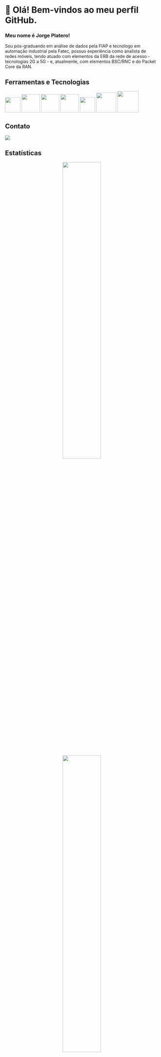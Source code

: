 # 👋 Olá! Bem-vindos ao meu perfil GitHub.
### Meu nome é Jorge Platero!

Sou pós-graduando em análise de dados pela FIAP e tecnólogo em automação industrial pela Fatec, possuo experiência como analista de redes móveis, tendo atuado com elementos da ERB da rede de acesso - tecnologias 2G a 5G - e, atualmente, com elementos BSC/RNC e do Packet Core da RAN.

## Ferramentas e Tecnologias

<img src="https://cdn.jsdelivr.net/gh/devicons/devicon@latest/icons/python/python-original-wordmark.svg" width="50" height="50"/> <img src="https://cdn.jsdelivr.net/gh/devicons/devicon@latest/icons/apachespark/apachespark-original-wordmark.svg" width="60" height="60"/> <img src="https://cdn.jsdelivr.net/gh/devicons/devicon@latest/icons/mysql/mysql-original-wordmark.svg" width="60" height="60"/> <img src="https://cdn.jsdelivr.net/gh/devicons/devicon@latest/icons/postgresql/postgresql-plain-wordmark.svg" width="60" height="60"/> <img src="https://avatars.githubusercontent.com/u/42988494?s=200&v=4" width="50" height="50"/> <img src="https://cdn.jsdelivr.net/gh/devicons/devicon@latest/icons/streamlit/streamlit-original-wordmark.svg" width="65" height="65"/> <img src="https://cdn.jsdelivr.net/gh/devicons/devicon@latest/icons/git/git-original-wordmark.svg" width="70" height="70"/> 

## Contato
<a href="https://www.linkedin.com/in/jorgeplatero" target="_blank"><img loading="lazy" src="https://img.shields.io/badge/-LinkedIn-%230077B5?style=for-the-badge&logo=linkedin&logoColor=white" target="_blank"></a>   

## Estatísticas

<div align="center">
  <a href="https://github.com/jorgeplatero">
  <div align="center">
  <img width="50%" src="https://github-readme-stats.vercel.app/api?username=jorgeplatero&show_icons=true&theme=tokyonight"/>
  </div>
  <div align="center">
  <img width="50%" src="https://github-readme-stats.vercel.app/api/top-langs/?username=jorgeplatero&layout=compact&theme=tokyonight"/>
  </div>
</div>
